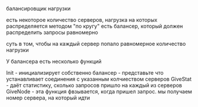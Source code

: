 балансировщик нагрузки

есть некоторое количество серверов, нагрузка на которых распределяется методом "по кругу"
есть балансер, который должен распределить запросы равномерно

суть в том, чтобы на каждый сервер попало равномерное количество нагрузки

У балансера есть несколько функций

Init - инициализирует собственно балансер - представьте что устанавливает соединения с указанным колчиеством серверов
GiveStat - даёт статистику, сколько запросов пришло на каждый из серверов
GiveNode - эта функция фвзывается, когда пришел запрос. мы получаем номер сервера, на который идти
